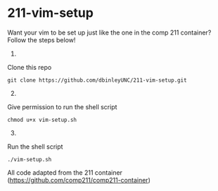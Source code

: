 # 211-vim-setup 
Want your vim to be set up just like the one in the comp 211 container?   
Follow the steps below!

1.
Clone this repo  

    git clone https://github.com/dbinleyUNC/211-vim-setup.git
2. 
Give permission to run the shell script  

    chmod u+x vim-setup.sh

3. 
Run the shell script  

    ./vim-setup.sh

All code adapted from the 211 container (https://github.com/comp211/comp211-container)
